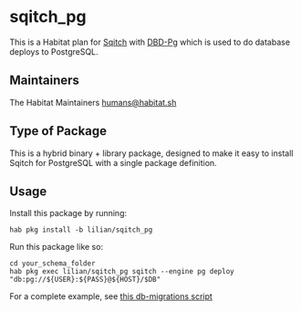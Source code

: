 # sqitch_pg
This is a Habitat plan for [Sqitch](http://sqitch.org/) with [DBD-Pg](http://search.cpan.org/dist/DBD-Pg/) which is used to do database deploys to PostgreSQL.

## Maintainers
The Habitat Maintainers humans@habitat.sh

## Type of Package

This is a hybrid binary + library package, designed to make it easy to install Sqitch for PostgreSQL with a single package definition.

## Usage

Install this package by running:
```
hab pkg install -b lilian/sqitch_pg
```

Run this package like so:
```
cd your_schema_folder
hab pkg exec lilian/sqitch_pg sqitch --engine pg deploy "db:pg://${USER}:${PASS}@${HOST}/$DB"
```

For a complete example, see [this db-migrations script](https://github.com/chef/chef-server/blob/master/src/bookshelf/habitat/config/database-migrations.sh)
